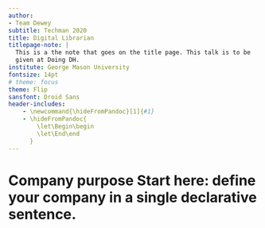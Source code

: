 ```yaml
---
author:
- Team Dewey
subtitle: Techman 2020
title: Digital Librarian
titlepage-note: |
  This is a the note that goes on the title page. This talk is to be
  given at Doing DH.
institute: George Mason University
fontsize: 14pt
# theme: focus
theme: Flip
sansfont: Droid Sans
header-includes:
    - \newcommand{\hideFromPandoc}[1]{#1}
    - \hideFromPandoc{
        \let\Begin\begin
        \let\End\end
      }
---
```



# Company purpose Start here: define your company in a single declarative sentence. 
<!-- # Don't be afraid of telling lies; be afraid of failing to communicate the truth -->
<!-- https://www.sequoiacap.com/article/writing-a-business-plan/
Purpose
-->
